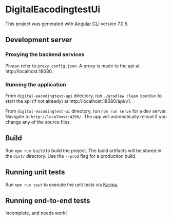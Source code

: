 # DigitalEacodingtestUi

This project was generated with [Angular CLI](https://github.com/angular/angular-cli) version 7.0.5.

## Development server

### Proxying the backend services

Please refer to `proxy.config.json`. A proxy is made to the api at http://localhost:18080.

### Running the application

From `digital-eacodingtest-api` directory, run `./gradlew clean bootRun` to start the api (if not already) at http://localhost:18080/api/v1.   

From `digital-eacodingtest-ui` directory, run `npm run serve` for a dev server. Navigate to `http://localhost:4200/`. The app will automatically reload if you change any of the source files.

## Build

Run `npm run build` to build the project. The build artifacts will be stored in the `dist/` directory. Use the `--prod` flag for a production build.

## Running unit tests

Run `npm run test` to execute the unit tests via [Karma](https://karma-runner.github.io).

## Running end-to-end tests

Incomplete, and needs work!
